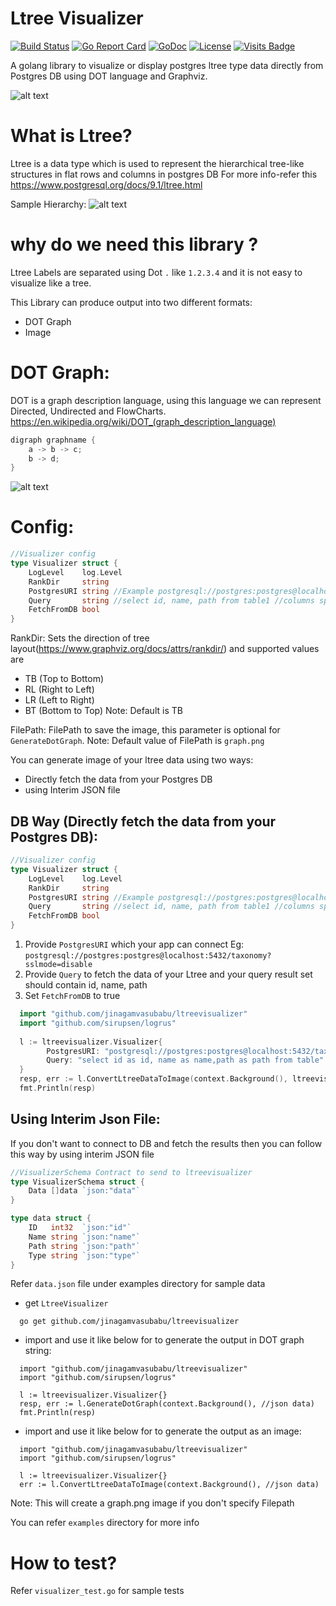 # Ltree Visualizer
[![Build Status](https://circleci.com/gh/jinagamvasubabu/ltreevisualizer.svg?style=svg)](https://circleci.com/gh/jinagamvasubabu/ltreevisualizer)
[![Go Report Card](https://goreportcard.com/badge/github.com/jinagamvasubabu/ltreevisualizer)](https://goreportcard.com/report/github.com/jinagamvasubabu/ltreevisualizer)
[![GoDoc](https://godoc.org/github.com/jinagamvasubabu/ltreevisualizer?status.svg)](https://godoc.org/github.com/jinagamvasubabu/ltreevisualizer) 
[![License](https://img.shields.io/badge/License-Apache%202.0-blue.svg)](https://opensource.org/licenses/Apache-2.0)
[![Visits Badge](https://badges.pufler.dev/visits/jinagamvasubabu/ltreevisualizer)](https://badges.pufler.dev)

A golang library to visualize or display postgres ltree type data directly from Postgres DB using DOT language and Graphviz. 

![alt text](https://github.com/jinagamvasubabu/ltreevisualizer/blob/main/images/LtreeVisualizer.jpg?raw=true)

# What is Ltree?

Ltree is a data type which is used to represent the hierarchical tree-like structures in flat rows and columns in
postgres DB For more info-refer this https://www.postgresql.org/docs/9.1/ltree.html

Sample Hierarchy:
![alt text](https://github.com/jinagamvasubabu/ltreevisualizer/blob/main/examples/graph.png?raw=true)

# why do we need this library ?

Ltree Labels are separated using Dot `.` like `1.2.3.4` and it is not easy to visualize like a tree.

This Library can produce output into two different formats:
* DOT Graph
* Image

# DOT Graph:
DOT is a graph description language, using this language we can represent Directed, Undirected and FlowCharts. https://en.wikipedia.org/wiki/DOT_(graph_description_language)
```go
digraph graphname {
    a -> b -> c;
    b -> d;
}
```
![alt text](https://github.com/jinagamvasubabu/ltreevisualizer/blob/main/images/DotLanguageDirected.png?raw=true)

# Config:
```go
//Visualizer config
type Visualizer struct {
    LogLevel    log.Level
    RankDir     string
    PostgresURI string //Example postgresql://postgres:postgres@localhost:5432/taxonomy?sslmode=disable
    Query       string //select id, name, path from table1 //columns specified in this example should match or use resultset alias if your column names are different
    FetchFromDB bool
}
```
RankDir: Sets the direction of tree layout(https://www.graphviz.org/docs/attrs/rankdir/) and supported values are
* TB (Top to Bottom)
* RL (Right to Left)
* LR (Left to Right)
* BT (Bottom to Top)
  Note: Default is TB

FilePath: FilePath to save the image, this parameter is optional for `GenerateDotGraph`.
Note: Default value of FilePath is `graph.png`

You can generate image of your ltree data using two ways:
* Directly fetch the data from your Postgres DB
* using Interim JSON file

## DB Way (Directly fetch the data from your Postgres DB):
```go
//Visualizer config
type Visualizer struct {
    LogLevel    log.Level
    RankDir     string
    PostgresURI string //Example postgresql://postgres:postgres@localhost:5432/taxonomy?sslmode=disable
    Query       string //select id, name, path from table1 //columns specified in this example should match or use resultset alias if your column names are different
    FetchFromDB bool
}
```
1. Provide `PostgresURI` which your app can connect Eg: `postgresql://postgres:postgres@localhost:5432/taxonomy?sslmode=disable`
2. Provide `Query` to fetch the data of your Ltree and your query result set should contain id, name, path
3. Set `FetchFromDB` to true

```go
  import "github.com/jinagamvasubabu/ltreevisualizer"
  import "github.com/sirupsen/logrus"
 
  l := ltreevisualizer.Visualizer{
        PostgresURI: "postgresql://postgres:postgres@localhost:5432/taxonomy?sslmode=disable",
        Query: "select id as id, name as name,path as path from table"
  }
  resp, err := l.ConvertLtreeDataToImage(context.Background(), ltreevisualizer.VisualizerSchema{})
  fmt.Println(resp)
```

## Using Interim Json File:
If you don't want to connect to DB and fetch the results then you can follow this way by using interim JSON file
```go
//VisualizerSchema Contract to send to ltreevisualizer
type VisualizerSchema struct {
	Data []data `json:"data"`
}

type data struct {
	ID   int32  `json:"id"`
	Name string `json:"name"`
	Path string `json:"path"`
	Type string `json:"type"`
}
```

Refer `data.json` file under examples directory for sample data


* get `LtreeVisualizer`

```
  go get github.com/jinagamvasubabu/ltreevisualizer
```

* import and use it like below for to generate the output in DOT graph string:

```
  import "github.com/jinagamvasubabu/ltreevisualizer"
  import "github.com/sirupsen/logrus"
 
  l := ltreevisualizer.Visualizer{}
  resp, err := l.GenerateDotGraph(context.Background(), //json data)
  fmt.Println(resp)
```

* import and use it like below for to generate the output as an image:

```
  import "github.com/jinagamvasubabu/ltreevisualizer"
  import "github.com/sirupsen/logrus"
 
  l := ltreevisualizer.Visualizer{}
  err := l.ConvertLtreeDataToImage(context.Background(), //json data)
```

Note: This will create a graph.png image if you don't specify Filepath

You can refer `examples` directory for more info

# How to test?
Refer `visualizer_test.go` for sample tests
